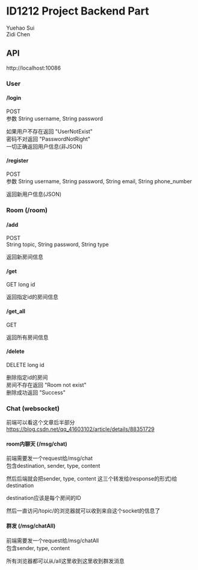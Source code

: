 # ID1212 Project Backend Part

Yuehao Sui  
Zidi Chen

## API
http://localhost:10086

### User

#### /login
POST  
参数  String username, String password

如果用户不存在返回 "UserNotExist"  
密码不对返回 "PasswordNotRight"  
一切正确返回用户信息(非JSON)

#### /register
POST  
参数 
String username,
String password,
String email,
String phone_number

返回新用户信息(JSON)

### Room (/room)
#### /add
POST  
String topic,
String password,
String type

返回新房间信息

#### /get
GET
long id

返回指定id的房间信息

#### /get_all
GET

返回所有房间信息

#### /delete
DELETE
long id

删除指定id的房间  
房间不存在返回 "Room not exist"  
删除成功返回 "Success"

### Chat (websocket)
前端可以看这个文章后半部分
https://blog.csdn.net/qq_41603102/article/details/88351729

#### room内聊天 (/msg/chat)
前端需要发一个request给/msg/chat  
包含destination, sender, type, content

然后后端就会把sender, type, content 这三个转发给(response的形式)给destination

destination应该是每个房间的ID

然后一直访问/topic/<roomid>的浏览器就可以收到来自这个socket的信息了

#### 群发 (/msg/chatAll)

前端需要发一个request给/msg/chatAll  
包含sender, type, content

所有浏览器都可以从/all这里收到这里收到群发消息